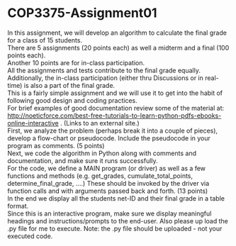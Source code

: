 # COP3375-Assignment01
In this assignment, we will develop an algorithm to calculate the final grade for a class of 15 students.  
There are 5 assignments (20 points each) as well a midterm and a final (100 points each).  
Another 10 points are for in-class participation.   
All the assignments and tests contribute to the final grade equally. 
Additionally, the in-class participation (either thru Discussions or in real-time) is also a part of the final grade.  
This is a fairly simple assignment and we will use it to get into the habit of following good design and coding practices.  
For brief examples of good documentation review some of the material at: 
http://noeticforce.com/best-free-tutorials-to-learn-python-pdfs-ebooks-online-interactive . (Links to an external site.)  
First, we analyze the problem (perhaps break it into a couple of pieces), develop a flow-chart or pseudocode. 
Include the pseudocode in your program as comments. (5 points)  
Next, we code the algorithm in Python along with comments and documentation, and make sure it runs successfully.  
For the code, we define a MAIN program (or driver) as well as a few functions and methods (e.g. get_grades, cumulate_total_points, determine_final_grade, ....) 
These should be invoked by the driver via function calls and with arguments passed back and forth. (13 points)   
In the end we display all the students net-ID and their final grade in a table format.  
Since this is an interactive program, make sure we display meaningful headings and instructions/prompts to the end-user. 
Also please up load the .py file for me to execute. Note: the .py file should be uploaded - not your executed code. 
